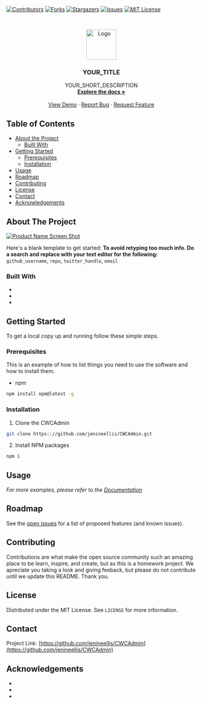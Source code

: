 <!-- PROJECT SHIELDS -->
<!--
*** I'm using markdown "reference style" links for readability.
*** Reference links are enclosed in brackets [ ] instead of parentheses ( ).
*** See the bottom of this document for the declaration of the reference variables
*** for contributors-url, forks-url, etc. This is an optional, concise syntax you may use.
*** https://www.markdownguide.org/basic-syntax/#reference-style-links
-->
[![Contributors][contributors-shield]][contributors-url]
[![Forks][forks-shield]][forks-url]
[![Stargazers][stars-shield]][stars-url]
[![Issues][issues-shield]][issues-url]
[![MIT License][license-shield]][license-url]




<!-- PROJECT LOGO -->
<br />
<p align="center">
  <a href="https://github.com/jenineellis/CWCAdmin">
    <img src="images/logo.png" alt="Logo" width="80" height="80">
  </a>

  <h3 align="center">YOUR_TITLE</h3>

  <p align="center">
    YOUR_SHORT_DESCRIPTION
    <br />
    <a href="https://github.com/jenineellis/CWCAdmin"><strong>Explore the docs »</strong></a>
    <br />
    <br />
    <a href="https://github.com/jenineellis/CWCAdmin">View Demo</a>
    ·
    <a href="https://github.com/jenineellis/CWCAdmin/issues">Report Bug</a>
    ·
    <a href="https://github.com/jenineellis/CWCAdmin/issues">Request Feature</a>
  </p>
</p>



<!-- TABLE OF CONTENTS -->
## Table of Contents

* [About the Project](#about-the-project)
  * [Built With](#built-with)
* [Getting Started](#getting-started)
  * [Prerequisites](#prerequisites)
  * [Installation](#installation)
* [Usage](#usage)
* [Roadmap](#roadmap)
* [Contributing](#contributing)
* [License](#license)
* [Contact](#contact)
* [Acknowledgements](#acknowledgements)



<!-- ABOUT THE PROJECT -->
## About The Project

[![Product Name Screen Shot][product-screenshot]](https://example.com)

Here's a blank template to get started:
**To avoid retyping too much info. Do a search and replace with your text editor for the following:**
`github_username`, `repo`, `twitter_handle`, `email`


### Built With

* []()
* []()
* []()



<!-- GETTING STARTED -->
## Getting Started

To get a local copy up and running follow these simple steps.

### Prerequisites

This is an example of how to list things you need to use the software and how to install them.
* npm
```sh
npm install npm@latest -g
```

### Installation
 
1. Clone the CWCAdmin
```sh
git clone https:://github.com/jenineellis/CWCAdmin.git
```
2. Install NPM packages
```sh
npm i
```



<!-- USAGE EXAMPLES -->
## Usage


_For more examples, please refer to the [Documentation](https://example.com)_



<!-- ROADMAP -->
## Roadmap

See the [open issues](https://github.com/jenineellis/CWCAdmin/issues) for a list of proposed features (and known issues).



<!-- CONTRIBUTING -->
## Contributing

Contributions are what make the open source community such an amazing place to be learn, inspire, and create, but as this is a homework project. We apreciate you taking a look and giving feeback, but please do not contribute until we update this README. Thank you.


<!-- LICENSE -->
## License

Distributed under the MIT License. See `LICENSE` for more information.



<!-- CONTACT -->
## Contact


Project Link: [https://github.com/jenineellis/CWCAdmin](https://github.com/jenineellis/CWCAdmin)



<!-- ACKNOWLEDGEMENTS -->
## Acknowledgements

* []()
* []()
* []()





<!-- MARKDOWN LINKS & IMAGES -->
<!-- https://www.markdownguide.org/basic-syntax/#reference-style-links -->
[contributors-shield]: https://img.shields.io/github/contributors/jenineellis/cwcadmin.svg?style=flat-square
[contributors-url]: https://github.com/jenineellis/CWCAdmin/graphs/contributors
[forks-shield]: https://img.shields.io/github/forks/jenineellis/CWCAdmin.svg?style=flat-square
[forks-url]: https://github.com/jenineellis/CWCAdmin/network/members
[stars-shield]: https://img.shields.io/github/stars/jenineellis/CWCAdmin.svg?style=flat-square
[stars-url]: https://github.com/jenineellis/CWCAdmin/stargazers
[issues-shield]: https://img.shields.io/github/issues/jenineellis/CWCAdmin.svg?style=flat-square
[issues-url]: https://github.com/jenineellis/CWCAdmin/issues
[license-shield]: https://img.shields.io/github/license/jenineellis/CWCAdmin.svg?style=flat-square
[license-url]: https://github.com/jenineellis/CWCAdmine/blob/master/LICENSE.txt
[linkedin-shield]: https://img.shields.io/badge/-LinkedIn-black.svg?style=flat-square&logo=linkedin&colorB=555
[product-screenshot]: images/screenshot.png
